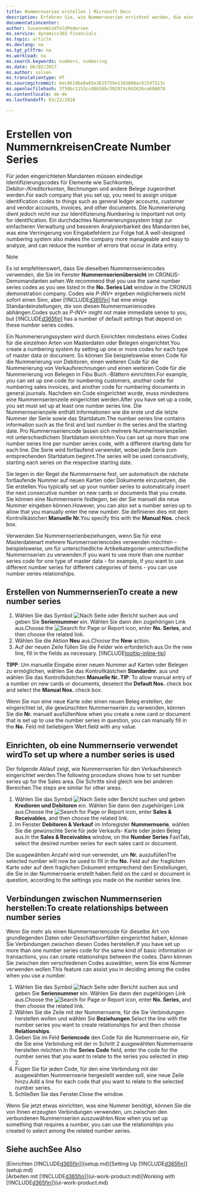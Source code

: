 ```yaml
---
title: Nummernserien erstellen | Microsoft Docs
description: Erfahren Sie, wie Nummernserien errichtet werden, die eindeutigen ID Codes zu Konten und Belegen in Finance and Operations, Business edition zugewiesen werden.
documentationcenter: 
author: SusanneWindfeldPedersen
ms.service: dynamics365-financials
ms.topic: article
ms.devlang: na
ms.tgt_pltfrm: na
ms.workload: na
ms.search.keywords: numbers, numbering
ms.date: 06/02/2017
ms.author: solsen
ms.translationtype: HT
ms.sourcegitcommit: bec0619be0a65e3625759e13d2866ac615d7513c
ms.openlocfilehash: 3f50bc1153ccd6b58bc502974c042626ce696078
ms.contentlocale: de-de
ms.lasthandoff: 03/22/2018

---
```

# <a name="create-number-series"></a><span data-ttu-id="ae39f-103">Erstellen von Nummernkreisen</span><span class="sxs-lookup"><span data-stu-id="ae39f-103">Create Number Series</span></span>
<span data-ttu-id="ae39f-104">Für jeden eingerichteten Mandanten müssen eindeutige Identifizierungscodes für Elemente wie Sachkonten, Debitor-/Kreditorkonten, Rechnungen und andere Belege zugeordnet werden.</span><span class="sxs-lookup"><span data-stu-id="ae39f-104">For each company that you set up, you need to assign unique identification codes to things such as general ledger accounts, customer and vendor accounts, invoices, and other documents.</span></span> <span data-ttu-id="ae39f-105">Die Nummerierung dient jedoch nicht nur zur Identifizierung.</span><span class="sxs-lookup"><span data-stu-id="ae39f-105">Numbering is important not only for identification.</span></span> <span data-ttu-id="ae39f-106">Ein durchdachtes Nummerierungssystem trägt zur einfacheren Verwaltung und besseren Analysierbarkeit des Mandanten bei, was eine Verringerung von Eingabefehlern zur Folge hat.</span><span class="sxs-lookup"><span data-stu-id="ae39f-106">A well-designed numbering system also makes the company more manageable and easy to analyze, and can reduce the number of errors that occur in data entry.</span></span>

> [!NOTE]  
>   <span data-ttu-id="ae39f-107">Es ist empfehlenswert, dass Sie dieselben Nummernseriencodes verwenden, die Sie im Fenster **Nummernserienübersicht** im CRONUS-Demomandanten sehen.</span><span class="sxs-lookup"><span data-stu-id="ae39f-107">We recommend that you use the same number series codes as you see listed in the **No. Series List** window in the CRONUS demonstration company.</span></span> <span data-ttu-id="ae39f-108">Codes wie *P-INV+* ergeben möglicherweis nicht sofort einen Sinn, aber [!INCLUDE[d365fin](includes/d365fin_md.md)] hat eine einige Standardeinstellungen, die von diesen Nummernseriencodes abhängen.</span><span class="sxs-lookup"><span data-stu-id="ae39f-108">Codes such as *P-INV+* might not make immediate sense to you, but [!INCLUDE[d365fin](includes/d365fin_md.md)] has a number of default settings that depend on these number series codes.</span></span>

<span data-ttu-id="ae39f-109">Ein Nummerierungssystem wird durch Einrichten mindestens eines Codes für die einzelnen Arten von Masterdaten oder Belegen eingerichtet.</span><span class="sxs-lookup"><span data-stu-id="ae39f-109">You create a numbering system by setting up one or more codes for each type of master data or document.</span></span> <span data-ttu-id="ae39f-110">So können Sie beispielsweise einen Code für die Nummerierung von Debitoren, einen weiteren Code für die Nummerierung von Verkaufsrechnungen und einen weiteren Code für die Nummerierung von Belegen in Fibu Buch.-Blättern einrichten.</span><span class="sxs-lookup"><span data-stu-id="ae39f-110">For example, you can set up one code for numbering customers, another code for numbering sales invoices, and another code for numbering documents in general journals.</span></span> <span data-ttu-id="ae39f-111">Nachdem ein Code eingerichtet wurde, muss mindestens eine Nummernserienzeile eingerichtet werden.</span><span class="sxs-lookup"><span data-stu-id="ae39f-111">After you have set up a code, you set must set up at least one number series line.</span></span> <span data-ttu-id="ae39f-112">Die Nummernserienzeile enthält Informationen wie die erste und die letzte Nummer der Serie sowie das Startdatum.</span><span class="sxs-lookup"><span data-stu-id="ae39f-112">The number series line contains information such as the first and last number in the series and the starting date.</span></span> <span data-ttu-id="ae39f-113">Pro Nummernseriencode lassen sich mehrere Nummernserienzeilen mit unterschiedlichem Startdatum einrichten.</span><span class="sxs-lookup"><span data-stu-id="ae39f-113">You can set up more than one number series line per number series code, with a different starting date for each line.</span></span> <span data-ttu-id="ae39f-114">Die Serie wird fortlaufend verwendet, wobei jede Serie zum entsprechenden Startdatum beginnt.</span><span class="sxs-lookup"><span data-stu-id="ae39f-114">The series will be used consecutively, starting each series on the respective starting date.</span></span>

<span data-ttu-id="ae39f-115">Sie legen in der Regel die Nummernserie fest, um automatisch die nächste fortlaufende Nummer auf neuen Karten oder Dokumente einzusetzen, die Sie erstellen.</span><span class="sxs-lookup"><span data-stu-id="ae39f-115">You typically set up your number series to automatically insert the next consecutive number on new cards or documents that you create.</span></span> <span data-ttu-id="ae39f-116">Sie können eine Nummernserie festlegen, bei der Sie manuell die neue Nummer eingeben können.</span><span class="sxs-lookup"><span data-stu-id="ae39f-116">However, you can also set a number series up to allow that you manually enter the new number.</span></span> <span data-ttu-id="ae39f-117">Sie definieren dies mit dem Kontrollkästchen **Manuelle Nr.**</span><span class="sxs-lookup"><span data-stu-id="ae39f-117">You specify this with the **Manual Nos.** check box.</span></span>

<span data-ttu-id="ae39f-118">Verwenden Sie Nummernserienbeziehungen, wenn Sie für eine Masterdatenart mehrere Nummernseriencodes verwenden möchten – beispielsweise, um für unterschiedliche Artikelkategorien unterschiedliche Nummernserien zu verwenden.</span><span class="sxs-lookup"><span data-stu-id="ae39f-118">If you want to use more than one number series code for one type of master data - for example, if you want to use different number series for different categories of items - you can use number series relationships.</span></span>

## <a name="to-create-a-new-number-series"></a><span data-ttu-id="ae39f-119">Erstellen von Nummernserien</span><span class="sxs-lookup"><span data-stu-id="ae39f-119">To create a new number series</span></span>
1. <span data-ttu-id="ae39f-120">Wählen Sie das Symbol ![Nach Seite oder Bericht suchen](media/ui-search/search_small.png "Nach Seite oder Bericht suchen") aus und geben Sie **Seriennummer** ein. Wählen Sie dann den zugehörigen Link aus.</span><span class="sxs-lookup"><span data-stu-id="ae39f-120">Choose the ![Search for Page or Report](media/ui-search/search_small.png "Search for Page or Report icon") icon, enter **No. Series**, and then choose the related link.</span></span>
2. <span data-ttu-id="ae39f-121">Wählen Sie die Aktion **Neu** aus.</span><span class="sxs-lookup"><span data-stu-id="ae39f-121">Choose the **New** action.</span></span>
3. <span data-ttu-id="ae39f-122">Auf der neuen Zeile füllen Sie die Felder wie erforderlich aus.</span><span class="sxs-lookup"><span data-stu-id="ae39f-122">On the new line, fill in the fields as necessary.</span></span> [!INCLUDE[tooltip-inline-tip](includes/tooltip-inline-tip_md.md)]

<span data-ttu-id="ae39f-123">**TIPP**: Um manuelle Eingabe einer neuen Nummer auf Karten oder Belegen zu ermöglichen, wählen Sie das Kontrollkästchen **Standardnr.** aus und wählen Sie das Kontrollkästchen **Manuelle Nr.**.</span><span class="sxs-lookup"><span data-stu-id="ae39f-123">**TIP**: To allow manual entry of a number on new cards or documents, deselect the **Default Nos.** check box and select the **Manual Nos.** check box.</span></span>

<span data-ttu-id="ae39f-124">Wenn Sie nun eine neue Karte oder einen neuen Beleg erstellen, der eingerichtet ist, die gewünschten Nummernserien zu verwenden, können Sie die **Nr.** manuell ausfüllen</span><span class="sxs-lookup"><span data-stu-id="ae39f-124">Now when you create a new card or document that is set up to use the number series in question, you can manually fill in the **No.**</span></span> <span data-ttu-id="ae39f-125">Feld mit beliebigem Wert.</span><span class="sxs-lookup"><span data-stu-id="ae39f-125">field with any value.</span></span>  

## <a name="to-set-up-where-a-number-series-is-used"></a><span data-ttu-id="ae39f-126">Einrichten, ob eine Nummernserie verwendet wird</span><span class="sxs-lookup"><span data-stu-id="ae39f-126">To set up where a number series is used</span></span>
<span data-ttu-id="ae39f-127">Der folgende Ablauf zeigt, wie Nummernserien für den Verkaufsbereich eingerichtet werden.</span><span class="sxs-lookup"><span data-stu-id="ae39f-127">The following procedure shows how to set number series up for the Sales area.</span></span> <span data-ttu-id="ae39f-128">Die Schritte sind gleich wie bei anderen Bereichen.</span><span class="sxs-lookup"><span data-stu-id="ae39f-128">The steps are similar for other areas.</span></span>
1. <span data-ttu-id="ae39f-129">Wählen Sie das Symbol ![Nach Seite oder Bericht suchen](media/ui-search/search_small.png "Nach Seite oder Bericht suchen") und geben **Kredioren und Debitoren** ein. Wählen Sie dann den zugehörigen Link aus.</span><span class="sxs-lookup"><span data-stu-id="ae39f-129">Choose the ![Search for Page or Report](media/ui-search/search_small.png "Search for Page or Report icon") icon, enter **Sales & Receivables**, and then choose the related link.</span></span>
2. <span data-ttu-id="ae39f-130">Im Fenster **Debitoren & Verkauf** im Inforegister **Nummernserie**, wählen Sie die gewünschte Serie für jede Verkaufs- Karte oder jeden Beleg aus.</span><span class="sxs-lookup"><span data-stu-id="ae39f-130">In the **Sales & Receivables** window, on the **Number Series** FastTab, select the desired number series for each sales card or document.</span></span>

<span data-ttu-id="ae39f-131">Die ausgewählten Anzahl wird nun verwendet, um **Nr.** auszufüllen</span><span class="sxs-lookup"><span data-stu-id="ae39f-131">The selected number will now be used to fill in the **No.**</span></span> <span data-ttu-id="ae39f-132">Feld auf der fraglichen Karte oder auf dem fraglichen Dokument entsprechend den Einstellungen, die Sie in der Nummernserie erstellt haben.</span><span class="sxs-lookup"><span data-stu-id="ae39f-132">field on the card or document in question, according to the settings you made on the number series line.</span></span>

## <a name="to-create-relationships-between-number-series"></a><span data-ttu-id="ae39f-133">Verbindungen zwischen Nummernserien herstellen:</span><span class="sxs-lookup"><span data-stu-id="ae39f-133">To create relationships between number series</span></span>
<span data-ttu-id="ae39f-134">Wenn Sie mehr als einen Nummernseriencode für dieselbe Art von grundlegenden Daten oder Geschäftsvorfällen eingerichtet haben, können Sie Verbindungen zwischen diesen Codes herstellen.</span><span class="sxs-lookup"><span data-stu-id="ae39f-134">If you have set up more than one number series code for the same kind of basic information or transactions, you can create relationships between the codes.</span></span> <span data-ttu-id="ae39f-135">Dann können Sie zwischen den verschiedenen Codes auswählen, wenn Sie eine Nummer verwenden wollen.</span><span class="sxs-lookup"><span data-stu-id="ae39f-135">This feature can assist you in deciding among the codes when you use a number.</span></span>

1. <span data-ttu-id="ae39f-136">Wählen Sie das Symbol ![Nach Seite oder Bericht suchen](media/ui-search/search_small.png "Nach Seite oder Bericht suchen") aus und geben Sie **Seriennummer** ein. Wählen Sie dann den zugehörigen Link aus.</span><span class="sxs-lookup"><span data-stu-id="ae39f-136">Choose the ![Search for Page or Report](media/ui-search/search_small.png "Search for Page or Report icon") icon, enter **No. Series**, and then choose the related link.</span></span>
2. <span data-ttu-id="ae39f-137">Wählen Sie die Zeile mit der Nummernserie, für die Sie Verbindungen herstellen wollen und wählen Sie **Beziehungen**.</span><span class="sxs-lookup"><span data-stu-id="ae39f-137">Select the line with the number series you want to create relationships for and then choose **Relationships**.</span></span>
3. <span data-ttu-id="ae39f-138">Geben Sie im Feld **Seriencode** den Code für die Nummernserie ein, für die Sie eine Verbindung mit der in Schritt 2 ausgewählten Nummernserie herstellen möchten.</span><span class="sxs-lookup"><span data-stu-id="ae39f-138">In the **Series Code** field, enter the code for the number series that you want to relate to the series you selected in step 2.</span></span>
4. <span data-ttu-id="ae39f-139">Fügen Sie für jeden Code, für den eine Verbindung mit der ausgewählten Nummernserie hergestellt werden soll, eine neue Zeile hinzu.</span><span class="sxs-lookup"><span data-stu-id="ae39f-139">Add a line for each code that you want to relate to the selected number series.</span></span>
5. <span data-ttu-id="ae39f-140">Schließen Sie das Fenster.</span><span class="sxs-lookup"><span data-stu-id="ae39f-140">Close the window.</span></span>

<span data-ttu-id="ae39f-141">Wenn Sie jetzt etwas einrichten, was eine Nummer benötigt, können Sie die von Ihnen erzeugten Verbindungen verwenden, um zwischen den verbundenen Nummernserien auszuwählen.</span><span class="sxs-lookup"><span data-stu-id="ae39f-141">Now when you set up something that requires a number, you can use the relationships you created to select among the related number series.</span></span>

## <a name="see-also"></a><span data-ttu-id="ae39f-142">Siehe auch</span><span class="sxs-lookup"><span data-stu-id="ae39f-142">See Also</span></span>
<span data-ttu-id="ae39f-143">[Einrichten [!INCLUDE[d365fin](includes/d365fin_md.md)]](setup.md)</span><span class="sxs-lookup"><span data-stu-id="ae39f-143">[Setting Up [!INCLUDE[d365fin](includes/d365fin_md.md)]](setup.md)</span></span>  
<span data-ttu-id="ae39f-144">[Arbeiten mit [!INCLUDE[d365fin](includes/d365fin_md.md)]](ui-work-product.md)</span><span class="sxs-lookup"><span data-stu-id="ae39f-144">[Working with [!INCLUDE[d365fin](includes/d365fin_md.md)]](ui-work-product.md)</span></span>  

